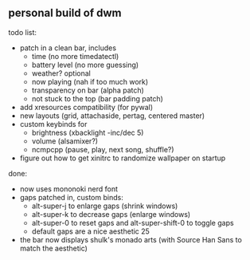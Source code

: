 ## personal build of dwm
todo list:
- patch in a clean bar, includes
	- time (no more timedatectl)
	- battery level (no more guessing)
	- weather? optional
	- now playing (nah if too much work)
	- transparency on bar (alpha patch)
	- not stuck to the top (bar padding patch)
- add xresources compatibility (for pywal)
- new layouts (grid, attachaside, pertag, centered master)
- custom keybinds for 
	- brightness (xbacklight -inc/dec 5)
	- volume (alsamixer?)
	- ncmpcpp (pause, play, next song, shuffle?)
- figure out how to get xinitrc to randomize wallpaper on startup

done:
- now uses mononoki nerd font
- gaps patched in, custom binds:
  - alt-super-j to enlarge gaps (shrink windows)
  - alt-super-k to decrease gaps (enlarge windows)
  - alt-super-0 to reset gaps and alt-super-shift-0 to toggle gaps
  - default gaps are a nice aesthetic 25
- the bar now displays shulk's monado arts (with Source Han Sans to match the aesthetic)

